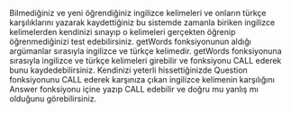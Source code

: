 Bilmediğiniz ve yeni öğrendiğiniz ingilizce kelimeleri ve onların türkçe karşılıklarını yazarak kaydettiğiniz bu sistemde zamanla biriken ingilizce kelimelerden kendinizi sınayıp o kelimeleri gerçekten öğrenip öğrenmediğinizi test edebilirsiniz.
getWords fonksiyonunun aldığı argümanlar sırasıyla ingilizce ve türkçe kelimedir.
getWords fonksiyonuna sırasıyla ingilizce ve türkçe kelimeleri girebilir ve fonksiyonu CALL ederek bunu kaydedebilirsiniz.
Kendinizi yeterli hissettiğinizde Question fonksiyonunu CALL ederek karşınıza çıkan ingilizce kelimenin karşılığını Answer fonksiyonu içine yazıp CALL edebilir ve doğru mu yanlış mı olduğunu görebilirsiniz.
